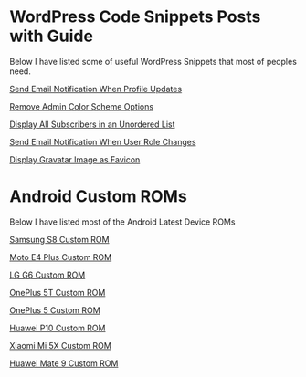 # WordPress Code Snippets Posts with Guide
Below I have listed some of useful WordPress Snippets that most of peoples need.

[Send Email Notification When Profile Updates](http://extracatchy.net/send-email-profile-updates/)

[Remove Admin Color Scheme Options](http://extracatchy.net/remove-admin-color-scheme-options/)

[Display All Subscribers in an Unordered List](http://extracatchy.net/display-all-subscribers-list/)

[Send Email Notification When User Role Changes](http://extracatchy.net/role-change-email/)

[Display Gravatar Image as Favicon](http://extracatchy.net/gravatar-image-favicon/)


# Android Custom ROMs
Below I have listed most of the Android Latest Device ROMs

[Samsung S8 Custom ROM](http://extracatchy.net/samsung-s8-rom/)

[Moto E4 Plus Custom ROM](http://extracatchy.net/moto-e4-plus-rom/)

[LG G6 Custom ROM](http://extracatchy.net/lg-g6-rom/)

[OnePlus 5T Custom ROM](http://extracatchy.net/oneplus-5t-rom/)

[OnePlus 5 Custom ROM](http://extracatchy.net/oneplus-5-custom-roms/)

[Huawei P10 Custom ROM](http://extracatchy.net/huawei-p10-custom-rom/)

[Xiaomi Mi 5X Custom ROM](http://extracatchy.net/mi-5x-custom-roms/)

[Huawei Mate 9 Custom ROM](http://extracatchy.net/mate-9-custom-rom/)
